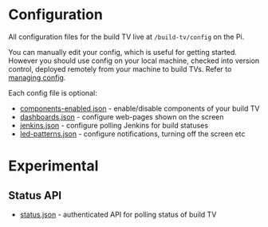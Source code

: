 # Configuration
All configuration files for the build TV live at `/build-tv/config` on the Pi.

You can manually edit your config, which is useful for getting started. However you should use config on your local
machine, checked into version control, deployed remotely from your machine to build TVs. Refer to
[managing config](managing-config.md).

Each config file is optional:
- [components-enabled.json](config/components-enabled.md) - enable/disable components of your build TV
- [dashboards.json](config/dashboards.md) - configure web-pages shown on the screen
- [jenkins.json](jenkins.md) - configure polling Jenkins for build statuses
- [led-patterns.json](led-patterns.md) - configure notifications, turning off the screen etc

# Experimental

## Status API
- [status.json](status.md) - authenticated API for polling status of build TV
